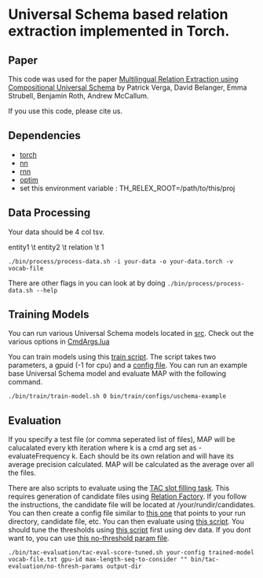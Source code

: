 # Universal Schema based relation extraction implemented in Torch.

Paper
------------
This code was used for the paper [Multilingual Relation Extraction using Compositional Universal Schema](http://arxiv.org/abs/1511.06396) by Patrick Verga, David Belanger, Emma Strubell, Benjamin Roth, Andrew McCallum.

If you use this code, please cite us.


Dependencies
-----------
- [torch](https://github.com/torch/torch7)
- [nn](https://github.com/torch/nn)
- [rnn](https://github.com/Element-Research/rnn)
- [optim](https://github.com/torch/optim)
- set this environment variable : TH_RELEX_ROOT=/path/to/this/proj


Data Processing
--------------
Your data should be 4 col tsv.

entity1 \t entity2 \t relation \t 1

`./bin/process/process-data.sh -i your-data -o your-data.torch -v vocab-file`

There are other flags in you can look at by doing `./bin/process/process-data.sh --help`


Training Models
------------
You can run various Universal Schema models located in [src](https://github.com/patverga/torch-relation-extraction/blob/master/src/). Check out the various options in [CmdArgs.lua](https://github.com/patverga/torch-relation-extraction/blob/master/src/CmdArgs.lua)

You can train models using this [train script](https://github.com/patverga/torch-relation-extraction/blob/master/bin/train/train-model.sh). The script takes two parameters, a gpuid (-1 for cpu) and a [config file](https://github.com/patverga/torch-relation-extraction/tree/master/bin/train/configs). You can run an example base Universal Schema model and evaluate MAP with the following command. 

`./bin/train/train-model.sh 0 bin/train/configs/uschema-example`

Evaluation
---------
If you specify a test file (or comma seperated list of files), MAP will be calucalated every kth iteration where k is a cmd arg set as -evaluateFrequency k. Each should be its own relation and will have its average precision calculated. MAP will be calculated as the average over all the files.

There are also scripts to evaluate using the [TAC slot filling task](http://www.nist.gov/tac/2013/KBP/). This requires generation of candidate files using [Relation Factory](https://github.com/beroth/relationfactory). If you follow the instructions, the candidate file will be located at /your/rundir/candidates. You can then create a config file similar to [this one](https://github.com/patverga/torch-relation-extraction/tree/master/bin/tac-evaluation/configs/2013) that points to your run directory, candidate file, etc. You can then evaluate using [this script](https://github.com/patverga/torch-relation-extraction/blob/master/bin/tac-evaluation/tac-eval-score-tuned.sh). You should tune the thresholds using [this script](https://github.com/patverga/torch-relation-extraction/blob/master/bin/tac-evaluation/tac-eval-tune-thresh.sh) first using dev data. If you dont want to, you can use [this no-threshold param file](https://github.com/patverga/torch-relation-extraction/blob/master/bin/tac-evaluation/no-thresh-params). 

`./bin/tac-evaluation/tac-eval-score-tuned.sh your-config trained-model vocab-file.txt gpu-id max-length-seq-to-consider "" bin/tac-evaluation/no-thresh-params output-dir`
